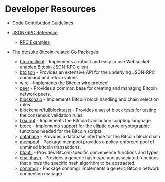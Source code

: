 # Developer Resources

* [Code Contribution Guidelines](https://github.com/firobridge/btcd/tree/master/docs/code_contribution_guidelines.md)

* [JSON-RPC Reference](https://github.com/firobridge/btcd/tree/master/docs/json_rpc_api.md)
  * [RPC Examples](https://github.com/firobridge/btcd/tree/master/docs/json_rpc_api.md#ExampleCode)

* The btcsuite Bitcoin-related Go Packages:
  * [btcrpcclient](https://github.com/firobridge/btcd/tree/master/rpcclient) - Implements a
    robust and easy to use Websocket-enabled Bitcoin JSON-RPC client
  * [btcjson](https://github.com/firobridge/btcd/tree/master/btcjson) - Provides an extensive API
    for the underlying JSON-RPC command and return values
  * [wire](https://github.com/firobridge/btcd/tree/master/wire) - Implements the
    Bitcoin wire protocol
  * [peer](https://github.com/firobridge/btcd/tree/master/peer) -
    Provides a common base for creating and managing Bitcoin network peers.
  * [blockchain](https://github.com/firobridge/btcd/tree/master/blockchain) -
    Implements Bitcoin block handling and chain selection rules
  * [blockchain/fullblocktests](https://github.com/firobridge/btcd/tree/master/blockchain/fullblocktests) -
    Provides a set of block tests for testing the consensus validation rules
  * [txscript](https://github.com/firobridge/btcd/tree/master/txscript) -
    Implements the Bitcoin transaction scripting language
  * [btcec](https://github.com/firobridge/btcd/tree/master/btcec) - Implements
    support for the elliptic curve cryptographic functions needed for the
    Bitcoin scripts
  * [database](https://github.com/firobridge/btcd/tree/master/database) -
    Provides a database interface for the Bitcoin block chain
  * [mempool](https://github.com/firobridge/btcd/tree/master/mempool) -
    Package mempool provides a policy-enforced pool of unmined bitcoin
    transactions.
  * [btcutil](https://github.com/btcsuite/btcutil) - Provides Bitcoin-specific
    convenience functions and types
  * [chainhash](https://github.com/firobridge/btcd/tree/master/chaincfg/chainhash) -
    Provides a generic hash type and associated functions that allows the
    specific hash algorithm to be abstracted.
  * [connmgr](https://github.com/firobridge/btcd/tree/master/connmgr) -
    Package connmgr implements a generic Bitcoin network connection manager.
